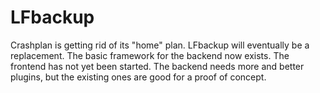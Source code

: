 # LFbackup

Crashplan is getting rid of its "home" plan.  LFbackup will eventually be a replacement.  The basic framework for the backend now exists.  The frontend has not yet been started.  The backend needs more and better plugins, but the existing ones are good for a proof of concept.
